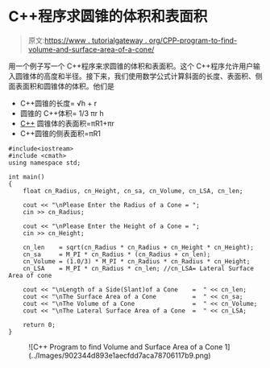 # C++程序求圆锥的体积和表面积

> 原文:[https://www . tutorialgateway . org/CPP-program-to-find-volume-and-surface-area-of-a-cone/](https://www.tutorialgateway.org/cpp-program-to-find-volume-and-surface-area-of-a-cone/)

用一个例子写一个 C++程序来求圆锥的体积和表面积。这个 C++程序允许用户输入圆锥体的高度和半径。接下来，我们使用数学公式计算斜面的长度、表面积、侧面表面积和圆锥体的体积。他们是

*   C++圆锥的长度= √h + r
*   圆锥的 C++体积= 1/3 πr h
*   [C++](https://www.tutorialgateway.org/cpp-programs/) 圆锥体的表面积=πR1+πr
*   C++圆锥的侧表面积=πR1

```
#include<iostream>
#include <cmath>
using namespace std;

int main()
{
	float cn_Radius, cn_Height, cn_sa, cn_Volume, cn_LSA, cn_len;

	cout << "\nPlease Enter the Radius of a Cone = ";
	cin >> cn_Radius;

	cout << "\nPlease Enter the Height of a Cone = ";
	cin >> cn_Height;

	cn_len    = sqrt(cn_Radius * cn_Radius + cn_Height * cn_Height);
	cn_sa     = M_PI * cn_Radius * (cn_Radius + cn_len);
	cn_Volume = (1.0/3) * M_PI * cn_Radius * cn_Radius * cn_Height;
	cn_LSA    = M_PI * cn_Radius * cn_len; //cn_LSA= Lateral Surface Area of cone

	cout << "\nLength of a Side(Slant)of a Cone    =  " << cn_len;
	cout << "\nThe Surface Area of a Cone          =  " << cn_sa;
	cout << "\nThe Volume of a Cone                =  " << cn_Volume;
	cout << "\nThe Lateral Surface Area of a Cone  =  " << cn_LSA;

 	return 0;
}
```

<figure class="wp-block-image size-large">![C++ Program to find Volume and Surface Area of a Cone 1](../Images/902344d893e1aecfdd7aca78706117b9.png)</figure>